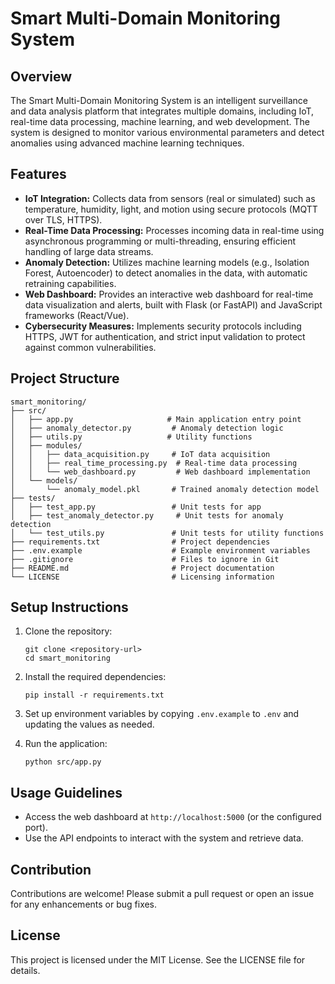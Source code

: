 # Smart Multi-Domain Monitoring System

## Overview
The Smart Multi-Domain Monitoring System is an intelligent surveillance and data analysis platform that integrates multiple domains, including IoT, real-time data processing, machine learning, and web development. The system is designed to monitor various environmental parameters and detect anomalies using advanced machine learning techniques.

## Features
- **IoT Integration:** Collects data from sensors (real or simulated) such as temperature, humidity, light, and motion using secure protocols (MQTT over TLS, HTTPS).
- **Real-Time Data Processing:** Processes incoming data in real-time using asynchronous programming or multi-threading, ensuring efficient handling of large data streams.
- **Anomaly Detection:** Utilizes machine learning models (e.g., Isolation Forest, Autoencoder) to detect anomalies in the data, with automatic retraining capabilities.
- **Web Dashboard:** Provides an interactive web dashboard for real-time data visualization and alerts, built with Flask (or FastAPI) and JavaScript frameworks (React/Vue).
- **Cybersecurity Measures:** Implements security protocols including HTTPS, JWT for authentication, and strict input validation to protect against common vulnerabilities.

## Project Structure
```
smart_monitoring/
├── src/
│   ├── app.py                     # Main application entry point
│   ├── anomaly_detector.py         # Anomaly detection logic
│   ├── utils.py                   # Utility functions
│   ├── modules/
│   │   ├── data_acquisition.py     # IoT data acquisition
│   │   ├── real_time_processing.py  # Real-time data processing
│   │   └── web_dashboard.py         # Web dashboard implementation
│   └── models/
│       └── anomaly_model.pkl       # Trained anomaly detection model
├── tests/
│   ├── test_app.py                 # Unit tests for app
│   ├── test_anomaly_detector.py     # Unit tests for anomaly detection
│   └── test_utils.py               # Unit tests for utility functions
├── requirements.txt                # Project dependencies
├── .env.example                    # Example environment variables
├── .gitignore                      # Files to ignore in Git
├── README.md                       # Project documentation
└── LICENSE                         # Licensing information
```

## Setup Instructions
1. Clone the repository:
   ```
   git clone <repository-url>
   cd smart_monitoring
   ```

2. Install the required dependencies:
   ```
   pip install -r requirements.txt
   ```

3. Set up environment variables by copying `.env.example` to `.env` and updating the values as needed.

4. Run the application:
   ```
   python src/app.py
   ```

## Usage Guidelines
- Access the web dashboard at `http://localhost:5000` (or the configured port).
- Use the API endpoints to interact with the system and retrieve data.

## Contribution
Contributions are welcome! Please submit a pull request or open an issue for any enhancements or bug fixes.

## License
This project is licensed under the MIT License. See the LICENSE file for details.